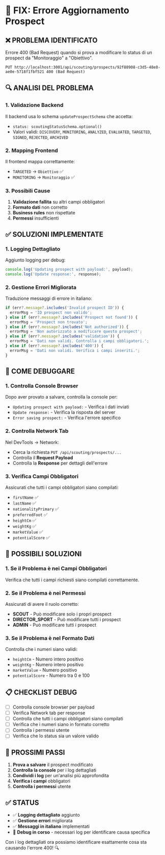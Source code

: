 # 🔧 FIX: Errore Aggiornamento Prospect

## ❌ **PROBLEMA IDENTIFICATO**

Errore 400 (Bad Request) quando si prova a modificare lo status di un prospect da "Monitoraggio" a "Obiettivo".

```
PUT http://localhost:3001/api/scouting/prospects/92f88908-c3d5-48e8-ae0e-5718f1fbf521 400 (Bad Request)
```

## 🔍 **ANALISI DEL PROBLEMA**

### **1. Validazione Backend**
Il backend usa lo schema `updateProspectSchema` che accetta:
- `status: scoutingStatusSchema.optional()`
- Valori validi: `DISCOVERY`, `MONITORING`, `ANALYZED`, `EVALUATED`, `TARGETED`, `SIGNED`, `REJECTED`, `ARCHIVED`

### **2. Mapping Frontend**
Il frontend mappa correttamente:
- `TARGETED` → `Obiettivo` ✅
- `MONITORING` → `Monitoraggio` ✅

### **3. Possibili Cause**
1. **Validazione fallita** su altri campi obbligatori
2. **Formato dati** non corretto
3. **Business rules** non rispettate
4. **Permessi** insufficienti

## ✅ **SOLUZIONI IMPLEMENTATE**

### **1. Logging Dettagliato**
Aggiunto logging per debug:
```javascript
console.log('Updating prospect with payload:', payload);
console.log('Update response:', response);
```

### **2. Gestione Errori Migliorata**
Traduzione messaggi di errore in italiano:
```javascript
if (err?.message?.includes('Invalid prospect ID')) {
  errorMsg = 'ID prospect non valido';
} else if (err?.message?.includes('Prospect not found')) {
  errorMsg = 'Prospect non trovato';
} else if (err?.message?.includes('Not authorized')) {
  errorMsg = 'Non autorizzato a modificare questo prospect';
} else if (err?.message?.includes('validation')) {
  errorMsg = 'Dati non validi. Controlla i campi obbligatori.';
} else if (err?.message?.includes('400')) {
  errorMsg = 'Dati non validi. Verifica i campi inseriti.';
}
```

## 🧪 **COME DEBUGGARE**

### **1. Controlla Console Browser**
Dopo aver provato a salvare, controlla la console per:
- `Updating prospect with payload:` - Verifica i dati inviati
- `Update response:` - Verifica la risposta del server
- `Error saving prospect:` - Verifica l'errore specifico

### **2. Controlla Network Tab**
Nel DevTools → Network:
- Cerca la richiesta `PUT /api/scouting/prospects/...`
- Controlla il **Request Payload**
- Controlla la **Response** per dettagli dell'errore

### **3. Verifica Campi Obbligatori**
Assicurati che tutti i campi obbligatori siano compilati:
- `firstName` ✅
- `lastName` ✅
- `nationalityPrimary` ✅
- `preferredFoot` ✅
- `heightCm` ✅
- `weightKg` ✅
- `marketValue` ✅
- `potentialScore` ✅

## 🔧 **POSSIBILI SOLUZIONI**

### **1. Se il Problema è nei Campi Obbligatori**
Verifica che tutti i campi richiesti siano compilati correttamente.

### **2. Se il Problema è nei Permessi**
Assicurati di avere il ruolo corretto:
- **SCOUT** - Può modificare solo i propri prospect
- **DIRECTOR_SPORT** - Può modificare tutti i prospect
- **ADMIN** - Può modificare tutti i prospect

### **3. Se il Problema è nel Formato Dati**
Controlla che i numeri siano validi:
- `heightCm` - Numero intero positivo
- `weightKg` - Numero intero positivo
- `marketValue` - Numero positivo
- `potentialScore` - Numero tra 0 e 100

## 📋 **CHECKLIST DEBUG**

- [ ] Controlla console browser per payload
- [ ] Verifica Network tab per response
- [ ] Controlla che tutti i campi obbligatori siano compilati
- [ ] Verifica che i numeri siano in formato corretto
- [ ] Controlla i permessi utente
- [ ] Verifica che lo status sia un valore valido

## 🎯 **PROSSIMI PASSI**

1. **Prova a salvare** il prospect modificato
2. **Controlla la console** per i log dettagliati
3. **Condividi i log** per un'analisi più approfondita
4. **Verifica i campi** obbligatori
5. **Controlla i permessi** utente

## ✅ **STATUS**

- ✅ **Logging dettagliato** aggiunto
- ✅ **Gestione errori** migliorata
- ✅ **Messaggi in italiano** implementati
- 🔄 **Debug in corso** - necessari log per identificare causa specifica

Con i log dettagliati ora possiamo identificare esattamente cosa sta causando l'errore 400! 🔍


